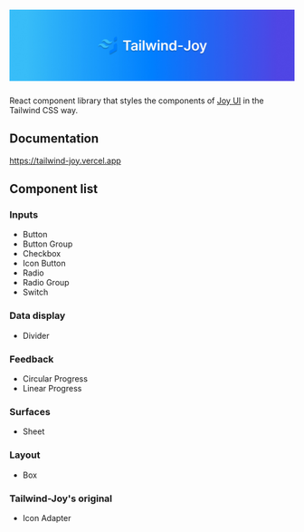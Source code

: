 # ![tailwind-joy](https://github.com/ony3000/tailwind-joy/blob/master/.github/banner.jpg)

React component library that styles the components of [Joy UI](https://mui.com/joy-ui/getting-started/) in the Tailwind CSS way.

## Documentation

https://tailwind-joy.vercel.app

## Component list

### Inputs

- Button
- Button Group
- Checkbox
- Icon Button
- Radio
- Radio Group
- Switch

### Data display

- Divider

### Feedback

- Circular Progress
- Linear Progress

### Surfaces

- Sheet

### Layout

- Box

### Tailwind-Joy's original

- Icon Adapter

